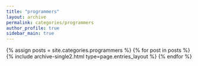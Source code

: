 ```yaml
---
title: "programmers"
layout: archive
permalink: categories/programmers
author_profile: true
sidebar_main: true
---
```


{% assign posts = site.categories.programmers %}
{% for post in posts %} {% include archive-single2.html type=page.entries_layout %} {% endfor %}
